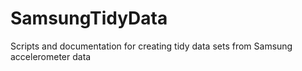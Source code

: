 SamsungTidyData
===============

Scripts and documentation for creating tidy data sets from Samsung accelerometer data
